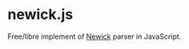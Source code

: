 # newick.js
Free/libre implement of <a href="https://en.wikipedia.org/wiki/Newick_format" />Newick</a> parser in JavaScript.
